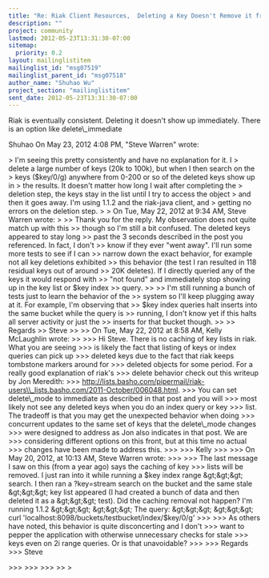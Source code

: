 ```yaml
---
title: "Re: Riak Client Resources,	Deleting a Key Doesn't Remove it from bucket.keys"
description: ""
project: community
lastmod: 2012-05-23T13:31:30-07:00
sitemap:
  priority: 0.2
layout: mailinglistitem
mailinglist_id: "msg07519"
mailinglist_parent_id: "msg07518"
author_name: "Shuhao Wu"
project_section: "mailinglistitem"
sent_date: 2012-05-23T13:31:30-07:00
---
```



Riak is eventually consistent. Deleting it doesn't show up immediately.
There is an option like delete\\_immediate

Shuhao
On May 23, 2012 4:08 PM, "Steve Warren"  wrote:

&gt; I'm seeing this pretty consistently and have no explanation for it. I
&gt; delete a large number of keys (20k to 100k), but when I then search on the
&gt; keys ($key/0/g) anywhere from 0-200 or so of the deleted keys show up in
&gt; the results. It doesn't matter how long I wait after completing the
&gt; deletion step, the keys stay in the list until I try to access the object
&gt; and then it goes away. I'm using 1.1.2 and the riak-java client, and
&gt; getting no errors on the deletion step.
&gt;
&gt; On Tue, May 22, 2012 at 9:34 AM, Steve Warren  wrote:
&gt;
&gt;&gt; Thank you for the reply. My observation does not quite match up with this
&gt;&gt; though so I'm still a bit confused. The deleted keys appeared to stay long
&gt;&gt; past the 3 seconds described in the post you referenced. In fact, I don't
&gt;&gt; know if they ever "went away". I'll run some more tests to see if I can
&gt;&gt; narrow down the exact behavior, for example not all key deletions exhibited
&gt;&gt; this behavior (the test I ran resulted in 118 residual keys out of around
&gt;&gt; 20K deletes). If I directly queried any of the keys it would respond with
&gt;&gt; "not found" and immediately stop showing up in the key list or $key index
&gt;&gt; query.
&gt;&gt;
&gt;&gt; I'm still running a bunch of tests just to learn the behavior of the
&gt;&gt; system so I'll keep plugging away at it. For example, I'm observing that
&gt;&gt; $key index queries halt inserts into the same bucket while the query is
&gt;&gt; running, I don't know yet if this halts all server activity or just the
&gt;&gt; inserts for that bucket though.
&gt;&gt;
&gt;&gt; Regards
&gt;&gt; Steve
&gt;&gt;
&gt;&gt; On Tue, May 22, 2012 at 8:58 AM, Kelly McLaughlin wrote:
&gt;&gt;
&gt;&gt;&gt; Hi Steve. There is no caching of key lists in riak. What you are seeing
&gt;&gt;&gt; is likely the fact that listing of keys or index queries can pick up
&gt;&gt;&gt; deleted keys due to the fact that riak keeps tombstone markers around for
&gt;&gt;&gt; deleted objects for some period. For a really good explanation of riak's
&gt;&gt;&gt; delete behavior check out this writeup by Jon Meredith:
&gt;&gt;&gt; http://lists.basho.com/pipermail/riak-users\\_lists.basho.com/2011-October/006048.html.
&gt;&gt;&gt; You can set delete\\_mode to immediate as described in that post and you will
&gt;&gt;&gt; most likely not see any deleted keys when you do an index query or key
&gt;&gt;&gt; list. The tradeoff is that you may get the unexpected behavior when doing
&gt;&gt;&gt; concurrent updates to the same set of keys that the delete\\_mode changes
&gt;&gt;&gt; were designed to address as Jon also indicates in that post. We are
&gt;&gt;&gt; considering different options on this front, but at this time no actual
&gt;&gt;&gt; changes have been made to address this.
&gt;&gt;&gt;
&gt;&gt;&gt; Kelly
&gt;&gt;&gt;
&gt;&gt;&gt; On May 20, 2012, at 10:13 AM, Steve Warren wrote:
&gt;&gt;&gt;
&gt;&gt;&gt; The last message I saw on this (from a year ago) says the caching of key
&gt;&gt;&gt; lists will be removed. I just ran into it while running a $key index range
&gt;&gt;&gt; search. I then ran a ?key=stream search on the bucket and the same stale
&gt;&gt;&gt; key list appeared (I had created a bunch of data and then deleted it as a
&gt;&gt;&gt; test). Did the caching removal not happen? I'm running 1.1.2
&gt;&gt;&gt;
&gt;&gt;&gt; The query:
&gt;&gt;&gt;
&gt;&gt;&gt; curl 'localhost:8098/buckets/testbucket/index/$key/0/g'
&gt;&gt;&gt;
&gt;&gt;&gt; As others have noted, this behavior is quite disconcerting and I don't
&gt;&gt;&gt; want to pepper the application with otherwise unnecessary checks for stale
&gt;&gt;&gt; keys even on 2i range queries. Or is that unavoidable?
&gt;&gt;&gt;
&gt;&gt;&gt; Regards
&gt;&gt;&gt; Steve

&gt;&gt;&gt;
&gt;&gt;&gt;
&gt;&gt;&gt;
&gt;&gt;
&gt;

